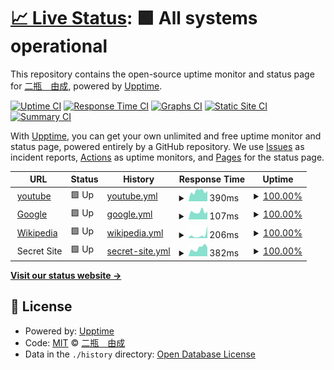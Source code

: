 # [📈 Live Status](https://demo.upptime.js.org): <!--live status--> **🟩 All systems operational**

This repository contains the open-source uptime monitor and status page for [二瓶　由成](https://demo.upptime.js.org), powered by [Upptime](https://github.com/upptime/upptime).

[![Uptime CI](https://github.com/koj-co/upptime/workflows/Uptime%20CI/badge.svg)](https://github.com/koj-co/upptime/actions?query=workflow%3A%22Uptime+CI%22)
[![Response Time CI](https://github.com/koj-co/upptime/workflows/Response%20Time%20CI/badge.svg)](https://github.com/koj-co/upptime/actions?query=workflow%3A%22Response+Time+CI%22)
[![Graphs CI](https://github.com/koj-co/upptime/workflows/Graphs%20CI/badge.svg)](https://github.com/koj-co/upptime/actions?query=workflow%3A%22Graphs+CI%22)
[![Static Site CI](https://github.com/koj-co/upptime/workflows/Static%20Site%20CI/badge.svg)](https://github.com/koj-co/upptime/actions?query=workflow%3A%22Static+Site+CI%22)
[![Summary CI](https://github.com/koj-co/upptime/workflows/Summary%20CI/badge.svg)](https://github.com/koj-co/upptime/actions?query=workflow%3A%22Summary+CI%22)

With [Upptime](https://upptime.js.org), you can get your own unlimited and free uptime monitor and status page, powered entirely by a GitHub repository. We use [Issues](https://github.com/yoshinari1356/upptime_test/issues) as incident reports, [Actions](https://github.com/yoshinari1356/upptime_test/actions) as uptime monitors, and [Pages](https://demo.upptime.js.org) for the status page.

<!--start: status pages-->
<!-- This summary is generated by Upptime (https://github.com/upptime/upptime) -->
<!-- Do not edit this manually, your changes will be overwritten -->
<!-- prettier-ignore -->
| URL | Status | History | Response Time | Uptime |
| --- | ------ | ------- | ------------- | ------ |
| <img alt="" src="http://youtube.com/favicon.ico" height="13"> [youtube](http://youtube.com/) | 🟩 Up | [youtube.yml](https://github.com/yoshinari1356/upptime_test/commits/HEAD/history/youtube.yml) | <details><summary><img alt="Response time graph" src="./graphs/youtube/response-time-week.png" height="20"> 390ms</summary><br><a href="https://yoshinari1356.github.io/upptime_test/history/youtube"><img alt="Response time 367" src="https://img.shields.io/endpoint?url=https%3A%2F%2Fraw.githubusercontent.com%2Fyoshinari1356%2Fupptime_test%2FHEAD%2Fapi%2Fyoutube%2Fresponse-time.json"></a><br><a href="https://yoshinari1356.github.io/upptime_test/history/youtube"><img alt="24-hour response time 406" src="https://img.shields.io/endpoint?url=https%3A%2F%2Fraw.githubusercontent.com%2Fyoshinari1356%2Fupptime_test%2FHEAD%2Fapi%2Fyoutube%2Fresponse-time-day.json"></a><br><a href="https://yoshinari1356.github.io/upptime_test/history/youtube"><img alt="7-day response time 390" src="https://img.shields.io/endpoint?url=https%3A%2F%2Fraw.githubusercontent.com%2Fyoshinari1356%2Fupptime_test%2FHEAD%2Fapi%2Fyoutube%2Fresponse-time-week.json"></a><br><a href="https://yoshinari1356.github.io/upptime_test/history/youtube"><img alt="30-day response time 379" src="https://img.shields.io/endpoint?url=https%3A%2F%2Fraw.githubusercontent.com%2Fyoshinari1356%2Fupptime_test%2FHEAD%2Fapi%2Fyoutube%2Fresponse-time-month.json"></a><br><a href="https://yoshinari1356.github.io/upptime_test/history/youtube"><img alt="1-year response time 372" src="https://img.shields.io/endpoint?url=https%3A%2F%2Fraw.githubusercontent.com%2Fyoshinari1356%2Fupptime_test%2FHEAD%2Fapi%2Fyoutube%2Fresponse-time-year.json"></a></details> | <details><summary><a href="https://yoshinari1356.github.io/upptime_test/history/youtube">100.00%</a></summary><a href="https://yoshinari1356.github.io/upptime_test/history/youtube"><img alt="All-time uptime 100.00%" src="https://img.shields.io/endpoint?url=https%3A%2F%2Fraw.githubusercontent.com%2Fyoshinari1356%2Fupptime_test%2FHEAD%2Fapi%2Fyoutube%2Fuptime.json"></a><br><a href="https://yoshinari1356.github.io/upptime_test/history/youtube"><img alt="24-hour uptime 100.00%" src="https://img.shields.io/endpoint?url=https%3A%2F%2Fraw.githubusercontent.com%2Fyoshinari1356%2Fupptime_test%2FHEAD%2Fapi%2Fyoutube%2Fuptime-day.json"></a><br><a href="https://yoshinari1356.github.io/upptime_test/history/youtube"><img alt="7-day uptime 100.00%" src="https://img.shields.io/endpoint?url=https%3A%2F%2Fraw.githubusercontent.com%2Fyoshinari1356%2Fupptime_test%2FHEAD%2Fapi%2Fyoutube%2Fuptime-week.json"></a><br><a href="https://yoshinari1356.github.io/upptime_test/history/youtube"><img alt="30-day uptime 100.00%" src="https://img.shields.io/endpoint?url=https%3A%2F%2Fraw.githubusercontent.com%2Fyoshinari1356%2Fupptime_test%2FHEAD%2Fapi%2Fyoutube%2Fuptime-month.json"></a><br><a href="https://yoshinari1356.github.io/upptime_test/history/youtube"><img alt="1-year uptime 100.00%" src="https://img.shields.io/endpoint?url=https%3A%2F%2Fraw.githubusercontent.com%2Fyoshinari1356%2Fupptime_test%2FHEAD%2Fapi%2Fyoutube%2Fuptime-year.json"></a></details>
| <img alt="" src="https://www.google.com/favicon.ico" height="13"> [Google](https://www.google.com) | 🟩 Up | [google.yml](https://github.com/yoshinari1356/upptime_test/commits/HEAD/history/google.yml) | <details><summary><img alt="Response time graph" src="./graphs/google/response-time-week.png" height="20"> 107ms</summary><br><a href="https://yoshinari1356.github.io/upptime_test/history/google"><img alt="Response time 107" src="https://img.shields.io/endpoint?url=https%3A%2F%2Fraw.githubusercontent.com%2Fyoshinari1356%2Fupptime_test%2FHEAD%2Fapi%2Fgoogle%2Fresponse-time.json"></a><br><a href="https://yoshinari1356.github.io/upptime_test/history/google"><img alt="24-hour response time 110" src="https://img.shields.io/endpoint?url=https%3A%2F%2Fraw.githubusercontent.com%2Fyoshinari1356%2Fupptime_test%2FHEAD%2Fapi%2Fgoogle%2Fresponse-time-day.json"></a><br><a href="https://yoshinari1356.github.io/upptime_test/history/google"><img alt="7-day response time 107" src="https://img.shields.io/endpoint?url=https%3A%2F%2Fraw.githubusercontent.com%2Fyoshinari1356%2Fupptime_test%2FHEAD%2Fapi%2Fgoogle%2Fresponse-time-week.json"></a><br><a href="https://yoshinari1356.github.io/upptime_test/history/google"><img alt="30-day response time 109" src="https://img.shields.io/endpoint?url=https%3A%2F%2Fraw.githubusercontent.com%2Fyoshinari1356%2Fupptime_test%2FHEAD%2Fapi%2Fgoogle%2Fresponse-time-month.json"></a><br><a href="https://yoshinari1356.github.io/upptime_test/history/google"><img alt="1-year response time 110" src="https://img.shields.io/endpoint?url=https%3A%2F%2Fraw.githubusercontent.com%2Fyoshinari1356%2Fupptime_test%2FHEAD%2Fapi%2Fgoogle%2Fresponse-time-year.json"></a></details> | <details><summary><a href="https://yoshinari1356.github.io/upptime_test/history/google">100.00%</a></summary><a href="https://yoshinari1356.github.io/upptime_test/history/google"><img alt="All-time uptime 100.00%" src="https://img.shields.io/endpoint?url=https%3A%2F%2Fraw.githubusercontent.com%2Fyoshinari1356%2Fupptime_test%2FHEAD%2Fapi%2Fgoogle%2Fuptime.json"></a><br><a href="https://yoshinari1356.github.io/upptime_test/history/google"><img alt="24-hour uptime 100.00%" src="https://img.shields.io/endpoint?url=https%3A%2F%2Fraw.githubusercontent.com%2Fyoshinari1356%2Fupptime_test%2FHEAD%2Fapi%2Fgoogle%2Fuptime-day.json"></a><br><a href="https://yoshinari1356.github.io/upptime_test/history/google"><img alt="7-day uptime 100.00%" src="https://img.shields.io/endpoint?url=https%3A%2F%2Fraw.githubusercontent.com%2Fyoshinari1356%2Fupptime_test%2FHEAD%2Fapi%2Fgoogle%2Fuptime-week.json"></a><br><a href="https://yoshinari1356.github.io/upptime_test/history/google"><img alt="30-day uptime 100.00%" src="https://img.shields.io/endpoint?url=https%3A%2F%2Fraw.githubusercontent.com%2Fyoshinari1356%2Fupptime_test%2FHEAD%2Fapi%2Fgoogle%2Fuptime-month.json"></a><br><a href="https://yoshinari1356.github.io/upptime_test/history/google"><img alt="1-year uptime 100.00%" src="https://img.shields.io/endpoint?url=https%3A%2F%2Fraw.githubusercontent.com%2Fyoshinari1356%2Fupptime_test%2FHEAD%2Fapi%2Fgoogle%2Fuptime-year.json"></a></details>
| <img alt="" src="https://en.wikipedia.com/favicon.ico" height="13"> [Wikipedia](https://en.wikipedia.org) | 🟩 Up | [wikipedia.yml](https://github.com/yoshinari1356/upptime_test/commits/HEAD/history/wikipedia.yml) | <details><summary><img alt="Response time graph" src="./graphs/wikipedia/response-time-week.png" height="20"> 206ms</summary><br><a href="https://yoshinari1356.github.io/upptime_test/history/wikipedia"><img alt="Response time 220" src="https://img.shields.io/endpoint?url=https%3A%2F%2Fraw.githubusercontent.com%2Fyoshinari1356%2Fupptime_test%2FHEAD%2Fapi%2Fwikipedia%2Fresponse-time.json"></a><br><a href="https://yoshinari1356.github.io/upptime_test/history/wikipedia"><img alt="24-hour response time 848" src="https://img.shields.io/endpoint?url=https%3A%2F%2Fraw.githubusercontent.com%2Fyoshinari1356%2Fupptime_test%2FHEAD%2Fapi%2Fwikipedia%2Fresponse-time-day.json"></a><br><a href="https://yoshinari1356.github.io/upptime_test/history/wikipedia"><img alt="7-day response time 206" src="https://img.shields.io/endpoint?url=https%3A%2F%2Fraw.githubusercontent.com%2Fyoshinari1356%2Fupptime_test%2FHEAD%2Fapi%2Fwikipedia%2Fresponse-time-week.json"></a><br><a href="https://yoshinari1356.github.io/upptime_test/history/wikipedia"><img alt="30-day response time 239" src="https://img.shields.io/endpoint?url=https%3A%2F%2Fraw.githubusercontent.com%2Fyoshinari1356%2Fupptime_test%2FHEAD%2Fapi%2Fwikipedia%2Fresponse-time-month.json"></a><br><a href="https://yoshinari1356.github.io/upptime_test/history/wikipedia"><img alt="1-year response time 216" src="https://img.shields.io/endpoint?url=https%3A%2F%2Fraw.githubusercontent.com%2Fyoshinari1356%2Fupptime_test%2FHEAD%2Fapi%2Fwikipedia%2Fresponse-time-year.json"></a></details> | <details><summary><a href="https://yoshinari1356.github.io/upptime_test/history/wikipedia">100.00%</a></summary><a href="https://yoshinari1356.github.io/upptime_test/history/wikipedia"><img alt="All-time uptime 100.00%" src="https://img.shields.io/endpoint?url=https%3A%2F%2Fraw.githubusercontent.com%2Fyoshinari1356%2Fupptime_test%2FHEAD%2Fapi%2Fwikipedia%2Fuptime.json"></a><br><a href="https://yoshinari1356.github.io/upptime_test/history/wikipedia"><img alt="24-hour uptime 100.00%" src="https://img.shields.io/endpoint?url=https%3A%2F%2Fraw.githubusercontent.com%2Fyoshinari1356%2Fupptime_test%2FHEAD%2Fapi%2Fwikipedia%2Fuptime-day.json"></a><br><a href="https://yoshinari1356.github.io/upptime_test/history/wikipedia"><img alt="7-day uptime 100.00%" src="https://img.shields.io/endpoint?url=https%3A%2F%2Fraw.githubusercontent.com%2Fyoshinari1356%2Fupptime_test%2FHEAD%2Fapi%2Fwikipedia%2Fuptime-week.json"></a><br><a href="https://yoshinari1356.github.io/upptime_test/history/wikipedia"><img alt="30-day uptime 100.00%" src="https://img.shields.io/endpoint?url=https%3A%2F%2Fraw.githubusercontent.com%2Fyoshinari1356%2Fupptime_test%2FHEAD%2Fapi%2Fwikipedia%2Fuptime-month.json"></a><br><a href="https://yoshinari1356.github.io/upptime_test/history/wikipedia"><img alt="1-year uptime 100.00%" src="https://img.shields.io/endpoint?url=https%3A%2F%2Fraw.githubusercontent.com%2Fyoshinari1356%2Fupptime_test%2FHEAD%2Fapi%2Fwikipedia%2Fuptime-year.json"></a></details>
| <img alt="" src="https://icons.duckduckgo.com/ip3/null.ico" height="13"> Secret Site | 🟩 Up | [secret-site.yml](https://github.com/yoshinari1356/upptime_test/commits/HEAD/history/secret-site.yml) | <details><summary><img alt="Response time graph" src="./graphs/secret-site/response-time-week.png" height="20"> 382ms</summary><br><a href="https://yoshinari1356.github.io/upptime_test/history/secret-site"><img alt="Response time 437" src="https://img.shields.io/endpoint?url=https%3A%2F%2Fraw.githubusercontent.com%2Fyoshinari1356%2Fupptime_test%2FHEAD%2Fapi%2Fsecret-site%2Fresponse-time.json"></a><br><a href="https://yoshinari1356.github.io/upptime_test/history/secret-site"><img alt="24-hour response time 408" src="https://img.shields.io/endpoint?url=https%3A%2F%2Fraw.githubusercontent.com%2Fyoshinari1356%2Fupptime_test%2FHEAD%2Fapi%2Fsecret-site%2Fresponse-time-day.json"></a><br><a href="https://yoshinari1356.github.io/upptime_test/history/secret-site"><img alt="7-day response time 382" src="https://img.shields.io/endpoint?url=https%3A%2F%2Fraw.githubusercontent.com%2Fyoshinari1356%2Fupptime_test%2FHEAD%2Fapi%2Fsecret-site%2Fresponse-time-week.json"></a><br><a href="https://yoshinari1356.github.io/upptime_test/history/secret-site"><img alt="30-day response time 412" src="https://img.shields.io/endpoint?url=https%3A%2F%2Fraw.githubusercontent.com%2Fyoshinari1356%2Fupptime_test%2FHEAD%2Fapi%2Fsecret-site%2Fresponse-time-month.json"></a><br><a href="https://yoshinari1356.github.io/upptime_test/history/secret-site"><img alt="1-year response time 446" src="https://img.shields.io/endpoint?url=https%3A%2F%2Fraw.githubusercontent.com%2Fyoshinari1356%2Fupptime_test%2FHEAD%2Fapi%2Fsecret-site%2Fresponse-time-year.json"></a></details> | <details><summary><a href="https://yoshinari1356.github.io/upptime_test/history/secret-site">100.00%</a></summary><a href="https://yoshinari1356.github.io/upptime_test/history/secret-site"><img alt="All-time uptime 99.98%" src="https://img.shields.io/endpoint?url=https%3A%2F%2Fraw.githubusercontent.com%2Fyoshinari1356%2Fupptime_test%2FHEAD%2Fapi%2Fsecret-site%2Fuptime.json"></a><br><a href="https://yoshinari1356.github.io/upptime_test/history/secret-site"><img alt="24-hour uptime 100.00%" src="https://img.shields.io/endpoint?url=https%3A%2F%2Fraw.githubusercontent.com%2Fyoshinari1356%2Fupptime_test%2FHEAD%2Fapi%2Fsecret-site%2Fuptime-day.json"></a><br><a href="https://yoshinari1356.github.io/upptime_test/history/secret-site"><img alt="7-day uptime 100.00%" src="https://img.shields.io/endpoint?url=https%3A%2F%2Fraw.githubusercontent.com%2Fyoshinari1356%2Fupptime_test%2FHEAD%2Fapi%2Fsecret-site%2Fuptime-week.json"></a><br><a href="https://yoshinari1356.github.io/upptime_test/history/secret-site"><img alt="30-day uptime 100.00%" src="https://img.shields.io/endpoint?url=https%3A%2F%2Fraw.githubusercontent.com%2Fyoshinari1356%2Fupptime_test%2FHEAD%2Fapi%2Fsecret-site%2Fuptime-month.json"></a><br><a href="https://yoshinari1356.github.io/upptime_test/history/secret-site"><img alt="1-year uptime 100.00%" src="https://img.shields.io/endpoint?url=https%3A%2F%2Fraw.githubusercontent.com%2Fyoshinari1356%2Fupptime_test%2FHEAD%2Fapi%2Fsecret-site%2Fuptime-year.json"></a></details>

<!--end: status pages-->

[**Visit our status website →**](https://demo.upptime.js.org)

## 📄 License

- Powered by: [Upptime](https://github.com/upptime/upptime)
- Code: [MIT](./LICENSE) © [二瓶　由成](https://demo.upptime.js.org)
- Data in the `./history` directory: [Open Database License](https://opendatacommons.org/licenses/odbl/1-0/)

